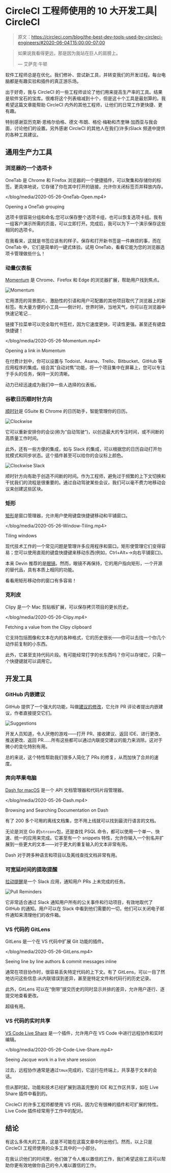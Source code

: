 # CircleCI 工程师使用的 10 大开发工具| CircleCI

> 原文：<https://circleci.com/blog/the-best-dev-tools-used-by-circleci-engineers/#2020-06-04T15:00:00-07:00>

> 如果说我看得更远，那是因为我站在巨人的肩膀上。
> 
> — 艾萨克·牛顿

软件工程师总是在优化。我们修补、尝试新工具，并转变我们的开发过程。每台电脑都是有趣实验和插件的真正游乐场。

出于好奇，我与 CircleCI 的一些工程师谈论了他们用来提高生产率的工具。结果是软件宝石的宝库。很难将这个列表缩减到十个，但是这十个工具是最划算的。我希望这篇文章能帮助 CircleCI 内外的其他工程师，让他们的日常工作更快捷、更有趣。

特别感谢亚历克斯·恩格尔伯格、德文·布朗、格伦·梅勒和杰奎琳·加西亚与我会面，讨论他们的设置。另外感谢 CircleCI 的其他人在我们(许多)Slack 频道中提供的各种工具建议。

## 通用生产力工具

### 浏览器的一个选项卡

OneTab 是 Chrome 和 Firefox 浏览器的一个便捷插件，可以聚集和存储你的标签。更具体地说，它存储了你在其中打开的链接，允许你关闭标签页并释放内存。

 </blog/media/2020-05-26-OneTab-Open.mp4> 

Opening a OneTab grouping

选项卡很容易分组和命名:您可以保存整个选项卡组，也可以恢复选项卡组。我有一组客户演示所需的页面，可以立即打开。完成后，我可以为下一个演示保存这些相同的选项卡。

在我看来，这就是书签应该有的样子。保存和打开新书签是一件麻烦的事，而在 OneTab 中，它们是简单的一键式体验。试用 OneTab，看看它能为您的浏览器选项卡管理做些什么！

### 动量仪表板

[Momentum](https://momentumdash.com/) 是 Chrome、Firefox 和 Edge 的浏览器扩展，帮助用户找到焦点。

![Momentum](img/0f3937cc7b8f2f950f76ecd21ae3a8bf.png)

它用漂亮的背景图片、激励性的引语和用户可配置的其他项目取代了浏览器上的新标签。有大量方便的小工具——倒计时，世界时钟，当地天气，你可以在浏览器中快速记笔记…

链接下拉菜单可以完全取代书签栏，因为它速度更快，可读性更强。甚至还有键盘快捷键！

 </blog/media/2020-05-26-Momentum.mp4> 

Opening a link in Momentum

在付费计划中，你可以设置与 Todoist、Asana、Trello、Bitbucket、GitHub 等应用程序的集成。结合其“自动对焦”功能，将一个项目集中在屏幕上，您可以专注于手头的任务，保持一天的清晰。

动力已经迅速成为我们中一些人选择的仪表板。

### 谷歌日历顺时针方向

[顺时针](https://www.getclockwise.com/)是 GSuite 和 Chrome 的日历助手，智能管理你的日历。

![Clockwise](img/39dd99354aaa13fd4bcb4837f1ecaf6e.png)

它可以重新安排你的会议(称为“自动驾驶”)，以创造最大的专注时间，或不间断的高质量工作时间。

此外，还有一些方便的集成，如与 Slack 的集成，可以根据您的日历自动打开勿扰模式和同步状态。这个插件甚至可以给你的会议标上颜色。

![Clockwise Slack](img/9326f47fc6a0cbd6d2732f4b727c44b1.png)

顺时针方向有助于创造不间断的时间。作为工程师，避免过于频繁的上下文切换和干扰我们的流程是很重要的。通过自动驾驶某些会议，我们可以毫不费力地移动会议来创建这些区块。

### 矩形

[矩形](https://rectangleapp.com/)是窗口管理器，允许用户使用键盘快捷键移动和平铺窗口。

 </blog/media/2020-05-26-Window-Tiling.mp4> 

Tiling windows

现代技术工作的一个常见问题是管理许多应用程序和窗口。矩形使管理它们变得容易；您可以使用直观的键盘快捷键来移动东西(例如，Ctrl+Alt+→向右平铺窗口)。

本来 Devin 推荐的是[眼镜](https://www.spectacleapp.com/)。然而，眼镜不再保持，它的用户指向矩形，一个开源的替代品，具有本质上相同的功能。

看看用矩形移动你的窗口有多容易！

### 克利皮

Clipy 是一个 Mac 剪贴板扩展，可以保存拷贝项目的更长历史。

 </blog/media/2020-05-26-Clipy.mp4> 

Fetching a value from the Clipy clipboard

它支持包括图像和文本在内的各种格式，它的历史很长——你可以去找一个你几个动作前复制的小东西。

此外，它甚至支持代码片段。有可能经常打字的长东西吗？你可以存储它，只需一个快捷键就可以调用它。

## 开发工具

### GitHub 内嵌建议

GitHub 提供了一个强大的功能，叫做[建议的修改](https://help.github.com/en/github/collaborating-with-issues-and-pull-requests/incorporating-feedback-in-your-pull-request)，它允许 PR 评论者提出内嵌建议，作者直接提交它们。

![Suggestions](img/35bb9fe205014c3297fa497e6af564fe.png)

开发人员知道，令人厌倦的游戏——打开 PR、接收建议、返回 IDE、进行更改、推送更改、返回 PR……所有这些都可以通过内联提交建议的能力来消除。这对于微小的变化特别有用。

总的来说，这个特性帮助我们很多人简化了 PRs 的修复，从而加快了合并的速度。

### 奔向苹果电脑

[Dash for macOS](https://kapeli.com/dash) 是一个 API 文档管理器和代码片段管理器。

 </blog/media/2020-05-26-Dash.mp4> 

Browsing and Searching Documentation on Dash

有了 200 多个可用的离线文档集，您不用上线就可以找到最流行语言的文档。

无论是浏览 Go 的`strconv`包，还是查找 PSQL 命令，都可以使用一个单一、快速、统一的应用来完成。它甚至有一个 snippets 特性，允许你输入一个别名并扩展到一些更大的文本——对于更大的重复输入的文本非常有用。

Dash 对于跨多种语言和项目以及离线查找文档非常有用。

### 可宽延时间的提取提醒

[拉动提醒](https://pullreminders.com/)是一个 Slack 应用，通知用户 PRs 上未完成的任务。

![Pull Reminders](img/39d65f0b7f24cab05765dfe5a7a91fa5.png)

它非常适合通过 Slack 通知用户所有的公关事件和行动项目，有效地取代了 GitHub 的通知。用户可以在 Slack 中看到他们需要的一切，他们可以关闭电子邮件通知来清理他们的收件箱。

### VS 代码的 GitLens

GitLens 是一个在 VS 代码中扩展 Git 功能的插件。

 </blog/media/2020-05-26-GitLens.mp4> 

Seeing line by line authors & commit messages inline

通常在项目协作时，很容易丢失特定代码的上下文。有了 GitLens，可以一目了然地访问这些信息:从内联错误到差异，甚至是特定文件和代码行的历史记录。

此外，GitLens 可以在“倒带”提交历史的同时显示并排的差异，允许用户逐行、逐提交地查看更改。

超级有用。

### VS 代码的实时共享

[VS Code Live Share](https://marketplace.visualstudio.com/items?itemName=MS-vsliveshare.vsliveshare) 是一个插件，允许用户在 VS Code 中进行远程协作和实时编辑。

 </blog/media/2020-05-26-Code-Live-Share.mp4> 

Seeing Jacque work in a live share session

过去，远程协作通常是通过`tmux`完成的，它运行在终端上，共享基于文本的会话。

但从那时起，功能和技术已经扩展到涵盖完整的 IDE 和工作区共享，如在 Live Share 插件中看到的。

CircleCI 的许多工程师都使用 VS 代码，因为它有很棒的插件和可扩展的特性。Live Code 插件经常用于工作中的配对。

## 结论

有这么多伟大的工具，这是不可能在这篇文章中列出他们。然而，以上只是 CircleCI 工程师使用的众多工具中的一小部分。

在我认识他们的时间里，他们做了令人难以置信的工作，我们希望这些工具可以帮助你更有效地做你自己的令人难以置信的工作。